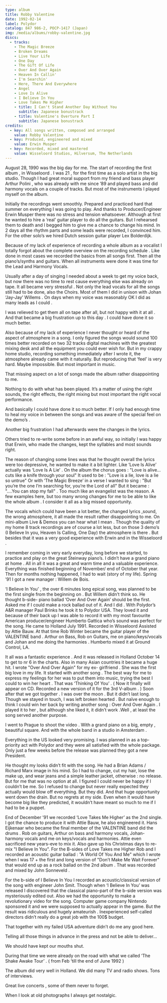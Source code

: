 ```yaml
---
type: album
title: Robby Valentine
date: 1992-02-14
label: Polydor
catalog: 847 986-2, POCP-1417 (Japan)
img: /media/albums/robby-valentine.jpg
discs:
  - tracks:
    - The Magic Breeze
    - Broken Dreams
    - Live Your Life
    - One Day
    - The Gift Of Life
    - Over And Over Again
    - Heaven In Callin'
    - I'm Searchin'
    - Here, There And Everywhere
    - Angel
    - Love Is Alive
    - I Believe In You
    - Love Takes Me Higher
    - title: I Can't Stand Another Day Without You
      subtitle: Japanese bonustrack
    - title: Valentine's Overture Part I
      subtitle: Japanese bonustrack
credits:
  - key: All songs written, composed and arranged
    value: Robby Valentine
  - key: Produced, engineered and mixed
    value: Erwin Musper
  - key: Recorded, mixed and mastered
    value: Wisseloord Studios, Hilversum, The Netherlands
---
```


August 28, 1990 was the big day for me. The start of recording the first album , in Wisseloord . I was 21 , for the first time as a solo artist in the big studio. Though I had great moral support from my friend and bass player Arthur Polini , who was already with me since ’89 and played bass and did harmony vocals on a couple of tracks. But most of the instruments I played myself on the album.

Initially the recordings went smoothly. Prepared and practiced hard that summer on everything I was going to play. And thanks to Producer/Engineer Erwin Musper there was no stress and tension whatsoever. Although at first he wanted to hire a ‘real’ guitar player to do all the guitars. But I rehearsed them to death and I begged him to give me a chance to change his mind. In 2 days all the rhythm parts and some leads were recorded, I convinced him. For the other solo’s we hired Dutch session guitar player Lex Bolderdijk.

Because of my lack of experience of recording a whole album as a vocalist I totally forgot about the complete overview on the recording schedule . Like done in most cases we recorded the basics from all songs first. Then all the piano’s/synths and guitars. When all instruments were done it was time for the Lead and Harmony Vocals.

Usually after a day of singing I needed about a week to get my voice back, but now there was no time to rest cause everything else was already on tape. It all became very stressful . Not only the lead vocals for all the songs still had to be done, also the Choirs. Most of them I did in unison with Johan ‘Jay-Jay’ Willems . On days when my voice was reasonably OK I did as many leads as I could .

I was relieved to get them all on tape after all, but not happy with it at all . And that became a big frustration up to this day . I could have done it so much better.

Also because of my lack of experience I never thought or heard of the aspect of atmosphere in a song. I only figured the songs would sound 100 times better recorded on two 32 tracks digital machines with the greatest mixing desk and all the equipment you could ever wish for. But in my crappy home studio, recording something immediately after I wrote it, the atmosphere already came with it naturally. But reproducing that ‘feel’ is very hard. Maybe impossible. But most important in music.

That missing aspect on a lot of songs made the album rather disappointing to me.

Nothing to do with what has been played. It’s a matter of using the right sounds, the right effects, the right mixing but most important the right vocal performance.

And basically I could have done it so much better. If I only had enough time to heal my voice in between the songs and was aware of the special feel on the demo’s .

Another big frustration I had afterwards were the changes in the lyrics.

Others tried to re-write some before in an awful way, so initially I was happy that Erwin, who made the changes, kept the syllables and most sounds right.

The reason of changing some lines was that he thought overall the lyrics were too depressive, he wanted to make it a bit lighter. Like ‘Love Is Alive’ actually was ‘Love Is A Lie’ . On the album the chorus goes : "Love is alive…cuts like a knife through your soul" It used to be : "Love is a lie, love is a lie so untrue"
Or with ‘The Magic Breeze’ in a verse I wanted to sing : "But you’re the one I’m searching for, you’re the Lord of all" But it became : "….You can stop my fall" .
Too much like an evangelist was the reason.
A few examples here, but too many wrong changes for me to be able to like the whole album . I consider it all as a big missed opportunity.

The vocals which could have been a lot better, the changed lyrics ,sound, the wrong atmosphere, it all made the result rather disappointing to me.
On mini-album Live & Demos you can hear what I mean . Though the quality of my home 8 track recordings are of course a lot less, but on those 3 demo’s (I Believe In you, Heaven Is Calling, One Day) the atmosphere is there .
But besides that it was a very good experience with Erwin and in the Wisseloord .

I remember coming in very early everyday, long before we started, to practice and play on the great Steinway piano’s. I didn’t have a grand piano at home .
All in all it was a great and warm time and a valuable experience.
Everything was finished beginning of November/ end of October that year.
Then for months nothing happened, I had to wait (story of my life).
Spring ’91 I got a new manager : Willem de Bois.

‘I Believe In You’ , the over 6 minutes long epical song, was planned to be the first single from the beginning on . But Willem didn’t think so. He thought b-side- piano ballad ‘Over And Over Again’ should be the first. Asked me if I could make a rock ballad out of it. And I did .
With Polydor’s A&R manager Paul Brinks he took it to Polydor USA.
They loved it and because of their back up I was able to record it with my most favourite American producer/engineer Humberto Gattica who’s sound was perfect for the song. He came to Holland July 1991. Recorded in Wisseloord Assisted by Attie Bauw. At that time Rob Winter became the guitar player of the VALENTINE band . Arthur on Bass, Rob on Guitars, me on piano/keys/vocals and Johan and me doing the harmonies .
Humberto mixed it at Ground Control, LA.

It all was a fantastic experience . And it was released in Holland October 14 to get to nr 6 in the charts. Also in many Asian countries it became a huge hit.
I wrote "Over And Over Again" for my ex- girlfriend . She was the first big love in my life. It started with another song . The best way for me to express my feelings for her was to put them into music, trying the best I could to win her heart . That was ‘Thinking Of You’ . ( Now it finally will appear on CD. Recorded a new version of it for the 3rd V-album . ) Soon after that we got together . I was over the moon .
But it didn’t last long.
Though we stayed in touch, I was left broken hearted . But naïve enough to think I could win her back by writing another song : Over And Over Again .
I played it to her , but although she liked it, it didn’t work .Well , at least the song served another purpose.

I went to Prague to shoot the video . With a grand piano on a big, empty , beautiful square. And with the whole band in a studio in Amsterdam .

Everything in the US looked very promising. I was planned in as a top-priority act with Polydor and they were all satisfied with the whole package. Only just a few weeks before the release was planned they got a new President.

He thought my looks didn’t fit with the song. He had a Brian Adams / Richard Marx image in his mind. So I had to change, cut my hair, lose the make up, and wear jeans and a simple leather jacket, otherwise : no release. But for me that was no option at all. I figured I could never be happy if I couldn’t be me. So I refused to change but never really expected they actually would blow off everything. But they did. And that huge opportunity went down the drain. But no regrets at my side. Even when it would have become big like they predicted, it wouldn’t have meant so much to me if I had to be a puppet.

End of December ’91 we recorded ‘Love Takes Me Higher’ as the 2nd single. I got the chance to produce it with Attie Bauw, he also engineered it.
Hans Eijkenaar who became the final member of the VALENTINE band did the drums .
Rob on guitars, Arthur on bass and harmony vocals, Johan-harmony vocals and me on keys/vocals and harmonies.
Attie even sacrificed new years-eve to mix it. Also gave up his Christmas days to re-mix "I Believe In You".
For the B-sides of Love Takes me Higher Rob and I recorded an acoustic guitar ballad : "A World Of You And Me" which I wrote when I was 17 + the first and long version of "Don’t Make Me Wait Forever" that would end up as a rock ballad on the 2nd album .
That was recorded and mixed by John Sonneveld .

For the b-side of I Believe In You I recorded an acoustic/classical version of the song with engineer John Smit.
Though when ‘I Believe In You’ was released I discovered that the classical piano-part of the b-side version was mysteriously edited out.
Also we had the opportunity to make a revolutionary video for the song. Computer game company Nintendo sponsored it and we were supposed to actually appear in the game.
But the result was ridiculous and hugely amateurish . Inexperienced self-called directors didn’t really do a great job with the 100$ budget.

That together with my failed USA adventure didn’t do me any good here.

Telling all those things in advance in the press and not be able to deliver…

We should have kept our mouths shut.

During that time we were already on the road with what we called ‘The Shake Awake Tour’ . ( from Feb ‘till the end of June 1992 )

The album did very well in Holland. We did many TV and radio shows. Tons of interviews.

Great live concerts , some of them never to forget.

When I look at old photographs I always get nostalgic.